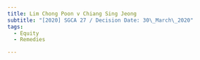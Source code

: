 ```yaml
---
title: Lim Chong Poon v Chiang Sing Jeong
subtitle: "[2020] SGCA 27 / Decision Date: 30\_March\_2020"
tags:
  - Equity
  - Remedies

---
```

